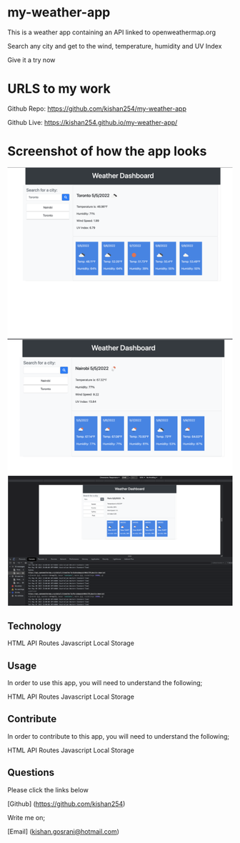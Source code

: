 # my-weather-app
This is a weather app containing an API linked to openweathermap.org

Search any city and get to the wind, temperature, humidity and UV Index

Give it a try now

# URLS to my work

Github Repo: https://github.com/kishan254/my-weather-app

Github Live: https://kishan254.github.io/my-weather-app/

# Screenshot of how the app looks

![one](images/weatherOne.png)
![two](images/weatherTwo.png)
![three](images/weatherThree.png)

## Technology

HTML
API Routes
Javascript
Local Storage

## Usage

In order to use this app, you will need to understand the following;

HTML
API Routes
Javascript
Local Storage


## Contribute

In order to contribute to this app, you will need to understand the following;

HTML
API Routes
Javascript
Local Storage

## Questions

Please click the links below

[Github] (https://github.com/kishan254)

Write me on;

[Email] (kishan.gosrani@hotmail.com)